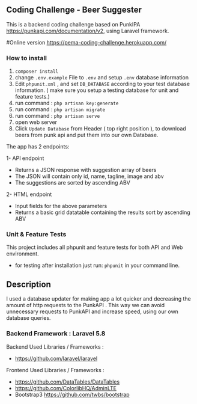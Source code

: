 
## Coding Challenge - Beer Suggester

This is a backend coding challenge based on PunkIPA  https://punkapi.com/documentation/v2, using Laravel framework.

#Online version
https://pema-coding-challenge.herokuapp.com/
### How to install
1. `composer install`
2.  change `.env.example` File to `.env` and setup `.env` database information
3. Edit `phpunit.xml` , and set `DB_DATABASE` according to your test database information. ( make sure you setup a testing database for unit and feature tests.)
3. run command : `php artisan key:generate`
4. run command : `php artisan migrate`
6. run command : `php artisan serve`
7. open web server
8. Click `Update Database` from Header ( top right position ), to download beers from punk api and put them into our own Database.

The app has 2 endpoints:

1- API endpoint
 - Returns a JSON response with suggestion array of beers
 - The JSON will contain only id, name, tagline, image and abv
 - The suggestions are sorted by ascending ABV
 
2- HTML endpoint
- Input fields for the above parameters
- Returns a basic grid datatable containing the results sort by ascending ABV

### Unit & Feature Tests
This project includes all phpunit and feature tests for both API and Web environment.
- for testing after installation just run: `phpunit` in your command line.
## Description

I used a database updater for making app a lot quicker and decreasing the amount of http requests to the PunkAPI . This way we can avoid unnecessary requests to PunkAPI and increase speed, using our own database queries.


### Backend Framework : Laravel 5.8

Backend Used Libraries / Frameworks :
- https://github.com/laravel/laravel

Frontend Used Libraries / Frameworks :
- https://github.com/DataTables/DataTables
- https://github.com/ColorlibHQ/AdminLTE
- Bootstrap3 https://github.com/twbs/bootstrap
